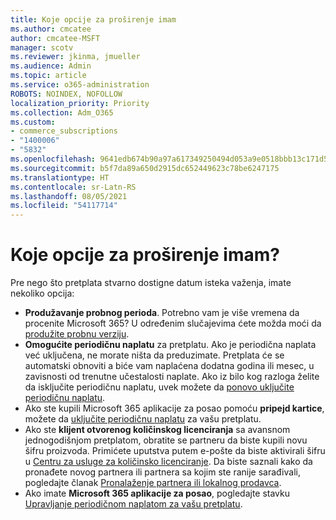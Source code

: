 ```yaml
---
title: Koje opcije za proširenje imam
ms.author: cmcatee
author: cmcatee-MSFT
manager: scotv
ms.reviewer: jkinma, jmueller
ms.audience: Admin
ms.topic: article
ms.service: o365-administration
ROBOTS: NOINDEX, NOFOLLOW
localization_priority: Priority
ms.collection: Adm_O365
ms.custom:
- commerce_subscriptions
- "1400006"
- "5832"
ms.openlocfilehash: 9641edb674b90a97a617349250494d053a9e0518bbb13c171d5f164a117abf3d
ms.sourcegitcommit: b5f7da89a650d2915dc652449623c78be6247175
ms.translationtype: HT
ms.contentlocale: sr-Latn-RS
ms.lasthandoff: 08/05/2021
ms.locfileid: "54117714"
---
```

# <a name="what-are-my-options-to-extend"></a>Koje opcije za proširenje imam?

Pre nego što pretplata stvarno dostigne datum isteka važenja, imate nekoliko opcija:

- **Produžavanje probnog perioda**.  Potrebno vam je više vremena da procenite Microsoft 365? U određenim slučajevima ćete možda moći da [produžite probnu verziju](https://docs.microsoft.com/microsoft-365/commerce/extend-your-trial).  
- **Omogućite periodičnu naplatu** za pretplatu. Ako je periodična naplata već uključena, ne morate ništa da preduzimate. Pretplata će se automatski obnoviti a biće vam naplaćena dodatna godina ili mesec, u zavisnosti od trenutne učestalosti naplate. Ako iz bilo kog razloga želite da isključite periodičnu naplatu, uvek možete da [ponovo uključite periodičnu naplatu](https://docs.microsoft.com/microsoft-365/commerce/subscriptions/renew-your-subscription).
- Ako ste kupili Microsoft 365 aplikacije za posao pomoću **pripejd kartice**, možete da [uključite periodičnu naplatu](https://docs.microsoft.com/microsoft-365/commerce/subscriptions/renew-your-subscription) za vašu pretplatu.
- Ako ste **klijent otvorenog količinskog licenciranja** sa avansnom jednogodišnjom pretplatom, obratite se partneru da biste kupili novu šifru proizvoda. Primićete uputstva putem e-pošte da biste aktivirali šifru u [Centru za usluge za količinsko licenciranje](https://go.microsoft.com/fwlink/p/?LinkID=282016). Da biste saznali kako da pronađete novog partnera ili partnera sa kojim ste ranije sarađivali, pogledajte članak [Pronalaženje partnera ili lokalnog prodavca](https://docs.microsoft.com/microsoft-365/admin/manage/find-your-partner-or-reseller).
- Ako imate **Microsoft 365 aplikacije za posao**, pogledajte stavku [Upravljanje periodičnom naplatom za vašu pretplatu](https://docs.microsoft.com/microsoft-365/commerce/subscriptions/renew-your-subscription).
